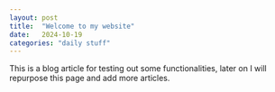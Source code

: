```yaml
---
layout: post
title:  "Welcome to my website"
date:   2024-10-19
categories: "daily stuff"
---
```

This is a blog article for testing out some functionalities, later on I will repurpose this page and add more articles.